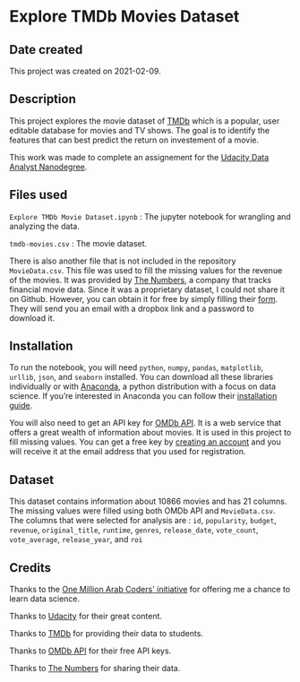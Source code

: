 # Explore TMDb Movies Dataset

## Date created
This project was created on 2021-02-09.

## Description

This project explores the movie dataset of [TMDb](https://www.themoviedb.org/) which is a popular, user editable database for movies and TV shows. The goal is to identify the features that can best predict the return on investement of a movie.

This work was made to complete an assignement for the [Udacity Data Analyst Nanodegree](https://www.udacity.com/course/data-analyst-nanodegree--nd002).

## Files used

`Explore TMDb Movie Dataset.ipynb` : The jupyter notebook for wrangling and analyzing the data.

`tmdb-movies.csv` : The movie dataset.

There is also another file that is not included in the repository `MovieData.csv`. This file was used to fill the missing values for the revenue of the movies. It was provided by [The Numbers](https://www.the-numbers.com/), a company that tracks financial movie data. Since it was a proprietary dataset, I could not share it on Github. However, you can obtain it for free by simply filling their [form](https://www.opusdata.com/). They will send you an email with a dropbox link and a password to download it. 

## Installation

To run the notebook, you will need `python`, `numpy`, `pandas`, `matplotlib`, `urllib`, `json`, and `seaborn` installed. You can download all these libraries individually or with [Anaconda](https://www.anaconda.com/), a python distribution with a focus on data science. If you’re interested in Anaconda you can follow their [installation guide](https://www.anaconda.com/distribution/).

You will also need to get an API key for [OMDb API](https://www.omdbapi.com/). It is a web service that offers a great wealth of information about movies. It is used in this project to fill missing values. You can get a free key by [creating an account](https://www.omdbapi.com/apikey.aspx)  and you will receive it at the email address that you used for registration. 

## Dataset

This dataset contains information about 10866 movies and has 21 columns. The missing values were filled using both OMDb API and `MovieData.csv`. The columns that were selected for analysis are : `id`, `popularity`, `budget`, `revenue`, `original_title`, `runtime`, `genres`, `release_date`, `vote_count`, `vote_average`, `release_year`, and `roi`

## Credits

Thanks to the [One Million Arab Coders' initiative](https://www.arabcoders.ae/) for offering me a chance to learn data science.

Thanks to [Udacity](https://www.udacity.com/) for their great content.

Thanks to [TMDb](https://www.themoviedb.org/) for providing their data to students.

Thanks to [OMDb API](https://www.omdbapi.com/) for their free API keys.

Thanks to [The Numbers](https://www.the-numbers.com/) for sharing their data.